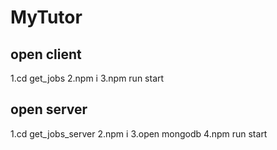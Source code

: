 # MyTutor
## open client
   1.cd get_jobs
   2.npm i
   3.npm run start

## open server
   1.cd get_jobs_server
   2.npm i
   3.open mongodb
   4.npm run start